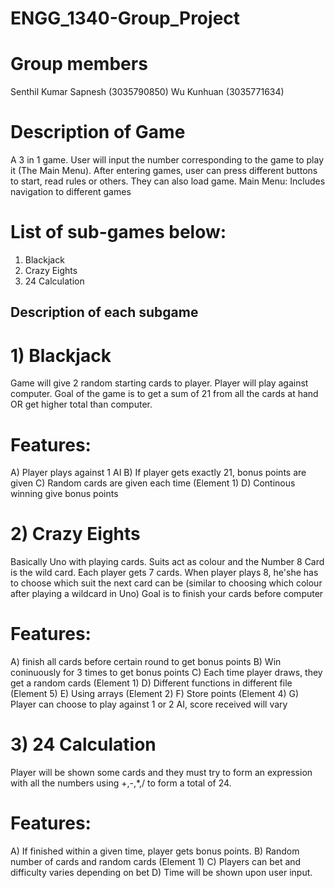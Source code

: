 #   ENGG_1340-Group_Project 

# Group members
Senthil Kumar Sapnesh   (3035790850)
Wu Kunhuan              (3035771634)

# Description of Game
A 3 in 1 game. User will input the number corresponding to the game to play it (The Main Menu). After entering games, user can press different buttons to start, read rules or others. They can also load game.
Main Menu:
Includes navigation to different games

# List of sub-games below:
1) Blackjack
2) Crazy Eights
3) 24 Calculation

## Description of each subgame
# 1) Blackjack
Game will give 2 random starting cards to player. Player will play against computer.
Goal of the game is to get a sum of 21 from all the cards at hand OR get higher total than computer.

# Features:
A) Player plays against 1 AI
B) If player gets exactly 21, bonus points are given
C) Random cards are given each time (Element 1)
D) Continous winning give bonus points




# 2) Crazy Eights
Basically Uno with playing cards. Suits act as colour and the Number 8 Card is the wild card.
Each player gets 7 cards. When player plays 8, he'she has to choose which suit the next card can be (similar to choosing which colour after playing a wildcard in Uno)
Goal is to finish your cards before computer

# Features:
A) finish all cards before certain round to get bonus points
B) Win coninuously for 3 times to get bonus points
C) Each time player draws, they get a random cards (Element 1)
D) Different functions in different file (Element 5)
E) Using arrays (Element 2)
F) Store points (Element 4)
G) Player can choose to play against 1 or 2 AI, score received will vary



# 3) 24 Calculation
Player will be shown some cards and they must try to form an expression with all the numbers using +,-,*,/ to form a total of 24.

# Features:
A) If finished within a given time, player gets bonus points.
B) Random number of cards and random cards (Element 1)
C) Players can bet and difficulty varies depending on bet
D) Time will be shown upon user input.
